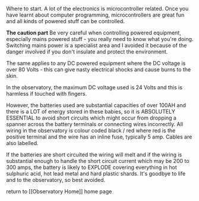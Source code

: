 Where to start.
A lot of the electronics is microcontroller related. Once you have learnt about computer programming, microcontrollers are great fun and all kinds of powered stuff can be controlled.

**The caution part**
Be very careful when controlling powered equipment, especially mains powered stuff - you really need to know what you're doing. Switching mains power is a specialist area and I avoided it because of the danger involved if you don't insulate and protect the environment.

The same applies to any DC powered equipment where the DC voltage is over 80 Volts - this can give nasty electrical shocks and cause burns to the skin.

In the observatory, the maximum DC voltage used is 24 Volts and this is harmless if touched with fingers. 

However, the batteries used are substantial capacities of over 100AH and there is a LOT of energy stored in these babies, so it is ABSOLUTELY ESSENTIAL to avoid short circuits which might occur from dropping a spanner across the battery terminals or connecting wires incorrectly. All wiring in the observatory is colour coded black / red where red is the positive terminal and the wire has an inline fuse, typically 5 amp. Cables are also labelled.

If the batteries are short circuited the wiring will melt and if the wiring is substantial enough to handle the short circuit current which may be 200 to 300 amps, the battery is likely to EXPLODE covering everything in hot sulphuric acid, hot lead metal and hard plastic shards. It's goodbye to life and to the observatory, so best avoided.



return to [[Observatory Home]] home page